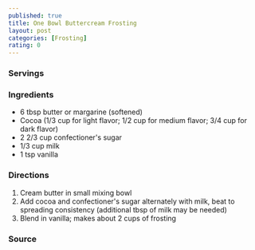 ```yaml
---
published: true
title: One Bowl Buttercream Frosting
layout: post
categories: [Frosting]
rating: 0
---
```

### Servings


### Ingredients
- 6 tbsp butter or margarine (softened)
- Cocoa (1/3 cup for light flavor; 1/2 cup for medium flavor; 3/4 cup for dark flavor)
- 2 2/3 cup confectioner's sugar
- 1/3 cup milk
- 1 tsp vanilla

### Directions
1. Cream butter in small mixing bowl
2. Add cocoa and confectioner's sugar alternately with milk, beat to spreading consistency (additional tbsp of milk may be needed)
3. Blend in vanilla; makes about 2 cups of frosting

### Source

